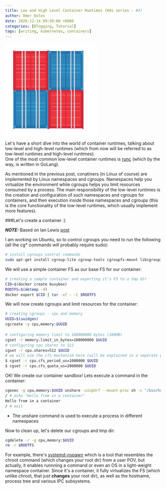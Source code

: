 ```yaml
---
title: Low and High Level Container Runtimes (K8s series - #3)
author: Omer Dolev
date: 2020-12-14 09:50:00 +0800
categories: [Blogging, Tutorial]
tags: [writing, kubernetes, containers]
---
```


<img src="/assets/img/low-and-high-level-runtimes-1.png" alt="low-and-high-level-runtimes" width="300" height="300" align="middle"/>

Let's have a short dive into the world of container runtimes, talking about low-level and high-level runtimes (which from now will be referred to
as low-level runtimes and high-level runtimes).  
One of the most common low-level container runtimes is [runc](https://github.com/opencontainers/runc) (which by the way, is written in GoLang).

As mentioned in the previous post, conatiners (in Linux of course) are implemented by Linux namespaces and cgroups. Namespaces help you virtualize
the environment while cgroups helps you limit resources consumed by a process. The main responsibility of the low-level runtimes is the creation and 
configuration of such namespaces and cgroups for containers, and then execution inside those namespaces and cgroups (this is the core functionality
of the low-level runtimes, which usually implement more features).

###Let's create a container :)

**_NOTE:_** Based on Ian Lewis [post](https://www.ianlewis.org/en/container-runtimes-part-2-anatomy-low-level-contai)

I am working on Ubuntu, so to control cgroups you need to run the following (all the cg* commands will probably require sudo):

```bash
# install cgroups control commands
sudo apt-get install cgroup-lite cgroup-tools cgroupfs-mount libcgroup1
```

We will use a simple container FS as our base FS for our container:

```bash
# creating a sample container and exporting it's FS to a tmp dir
CID=$(docker create busybox)
ROOTFS=$(mktemp -d)
docker export $CID | tar -xf - -C $ROOTFS
```

We will now create cgroups and limit resources for the container:

```bash
# creating cgroups - cpu and memory
UUID=$(uuidgen)
cgcreate -g cpu,memory:$UUID

# configuring memory limit to 100000000 bytes (100MB)
cgset -r memory.limit_in_bytes=100000000 $UUID
# configuring cpu shares to 512
cgset -r cpu.shares=512 $UUID
# we will use the cfs mechanism here (will be explained in a seperate post)
$ cgset -r cpu.cfs_period_us=1000000 $UUID
$ cgset -r cpu.cfs_quota_us=2000000 $UUID
```

OK! We create our container sandbox! Lets execute a command in the container:

```bash
cgexec -g cpu,memory:$UUID unshare -uinpUrf --mount-proc sh -c "/bin/hostname $UUID && chroot $ROOTFS /bin/sh"
/ # echo "Hello from in a container"
Hello from in a container
/ # exit
```

* The unshare command is used to execute a process in different namespaces

Now to clean up, let's delete our cgroups and tmp dir:

```bash
cgdelete -r -g cpu,memory:$UUID
rm -r $ROOTFS
```

For example, there's [systemd-nspawn](https://wiki.archlinux.org/index.php/Systemd-nspawn) which is a tool that resembles the chroot command
(which changes your root dir) from a user POV, but actually, it enables runnning a command or even an OS in a light-weight namespace container.
Since it's a container, it fully virtualizes the FS (which unlike chroot, that just **changes** your root dir), as well as the hostname,
process tree and various IPC subsystems.

